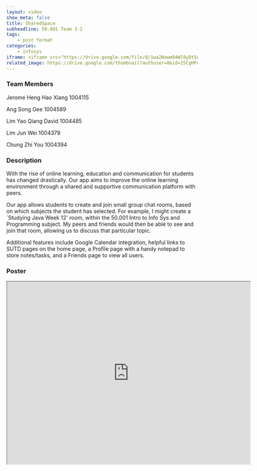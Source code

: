 ```yaml
---
layout: video
show_meta: false
title: SharedSpace
subheadline: 50.001 Team 3-2
tags:
    - post format
categories:
    - infosys
iframe: <iframe src="https://drive.google.com/file/d/1wa2Nawm84Wl9yDt5oEyYwG2vamtAGvfy/preview" width="320" height="240"></iframe>
related_image: https://drive.google.com/thumbnail?authuser=0&id=15CgHPcYu5s0SG4XUlSX_DW_I0e7Z4V0v&sz=w300-h300-p-k-nu-iv1
---
```


### Team Members

Jerome Heng Hao Xiang 1004115

Ang Song Gee  1004589

Lim Yao Qiang David 1004485

Lim Jun Wei   1004379

Chung Zhi You  1004394  

### Description

With the rise of online learning, education and communication for students has changed drastically. Our app aims to improve the online learning environment through a shared and supportive communication platform with peers.

Our app allows students to create and join small group chat rooms, based on which subjects the student has selected. For example, I might create a `Studying Java Week 12' room, within the 50.001 Intro to Info Sys and Programming subject. My peers and friends would then be able to see and join that room, allowing us to discuss that particular topic.

Additional features include Google Calendar integration, helpful links to SUTD pages on the home page, a Profile page with a handy notepad to store notes/tasks, and a Friends page to view all users.

### Poster

<iframe src="https://drive.google.com/file/d/15CgHPcYu5s0SG4XUlSX_DW_I0e7Z4V0v/preview" width="640" height="480"></iframe>
